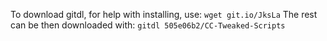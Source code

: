To download gitdl, for help with installing, use: `wget git.io/JksLa`
The rest can be then downloaded with: `gitdl 505e06b2/CC-Tweaked-Scripts`
